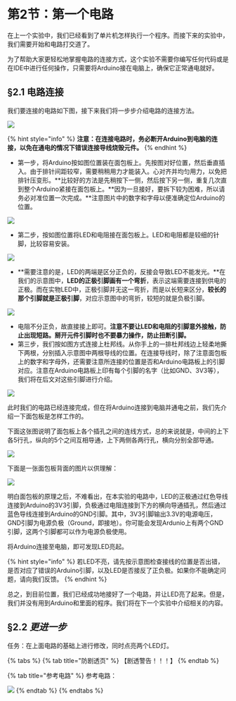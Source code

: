 # 第2节：第一个电路

在上一个实验中，我们已经看到了单片机怎样执行一个程序。而接下来的实验中，我们需要开始和电路打交道了。

为了帮助大家更轻松地掌握电路的连接方式，这个实验不需要你编写任何代码或是在IDE中进行任何操作，只需要将Arduino接在电脑上，确保它正常通电就好。

## §2.1 电路连接

我们要连接的电路如下图，接下来我们将一步步介绍电路的连接方法。

![](.gitbook/assets/chap2\_img1\_dianlu1.png)

{% hint style="info" %}
**注意：在连接电路时，务必断开Arduino到电脑的连接，以免在通电的情况下错误连接导线烧毁元件。**
{% endhint %}

* 第一步，将Arduino按如图位置装在面包板上。先按图对好位置，然后垂直插入。由于排针间距较窄，需要稍稍用力才能装入。心对齐并均匀用力，以免把排针压变形。\*\*比较好的方法是先稍按下一侧，然后按下另一侧，重复几次直到整个Arduino紧接在面包板上。\*\*因为一旦接好，要拆下较为困难，所以请务必对准位置一次完成。\*\*注意图片中的数字和字母以便准确定位Arduino的位置。

![](.gitbook/assets/chap2\_img2\_dianlu2.png)

* 第二步，按如图位置将LED和电阻接在面包板上。LED和电阻都是较细的针脚，比较容易安装。

![](.gitbook/assets/chap2\_img3\_dianlu3.png)

* \*\*需要注意的是，LED的两端是区分正负的，反接会导致LED不能发光。\*\*在我们的示意图中，**LED的正极引脚画有一个弯折**，表示这端需要连接到供电的正极。而在实物LED中，正极引脚并无这一弯折，而是以长短来区分，**较长的那个引脚就是正极引脚**，对应示意图中的弯折，较短的就是负极引脚。

![](.gitbook/assets/chap2\_img4\_ledyinjiao.png)

* 电阻不分正负，故直接接上即可。**注意不要让LED和电阻的引脚意外接触，防止出现短路。掰开元件引脚时也不要暴力操作，防止扭断引脚。**
* 第三步，我们按如图方式连接上杜邦线。从你手上的一排杜邦线边上轻柔地撕下两根，分别插入示意图中两根导线的位置。在连接导线时，除了注意面包板上的数字和字母外，还需要注意所连接的位置是否和Arduino电路板上的引脚对应。注意在Arduino电路板上印有每个引脚的名字（比如GND、3V3等），我们将在后文对这些引脚进行介绍。

![](.gitbook/assets/chap2\_img5\_dianlu4.png)

此时我们的电路已经连接完成，但在将Arduino连接到电脑并通电之前，我们先介绍一下面包板是怎样工作的。

下面这张图说明了面包板上各个插孔之间的连线方式，总的来说就是，中间的上下各5行孔，纵向的5个之间互相导通，上下两侧各两行孔，横向分别全部导通。

![](.gitbook/assets/chap2\_img6\_mianbaobanjiegou.png)

下面是一张面包板背面的图片以供理解：

![](.gitbook/assets/chap2\_img7\_mianbaobanbeimian.jpg)

明白面包板的原理之后，不难看出，在本实验的电路中，LED的正极通过红色导线连接到Arduino的3V3引脚，负极通过电阻连接到下方的横向导通插孔，然后通过蓝色导线连接到Arduino的GND引脚。其中，3V3引脚输出3.3V的电源电压，GND引脚为电源负极（Ground，即接地）。你可能会发现Ardunio上有两个GND引脚，这两个引脚都可以作为电源负极使用。

将Arduino连接至电脑，即可发现LED亮起。

{% hint style="info" %}
若LED不亮，请先按示意图检查接线的位置是否出错，是否对应了错误的Arduino引脚，以及LED是否接反了正负极。如果你不能确定问题，请向我们反馈。
{% endhint %}

总之，到目前位置，我们已经成功地接好了一个电路，并让LED亮了起来。但是，我们并没有用到Arduino和里面的程序。我们将在下一个实验中介绍相关的内容。

## §2.2 _更进一步_

任务：在上面电路的基础上进行修改，同时点亮两个LED灯。

{% tabs %}
{% tab title="防剧透页" %}
【剧透警告！！！】
{% endtab %}

{% tab title="参考电路" %}
参考电路：

![](.gitbook/assets/chap2\_img8\_gengjinyibu.png)
{% endtab %}
{% endtabs %}
